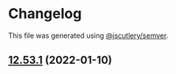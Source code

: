 # Changelog

This file was generated using [@jscutlery/semver](https://github.com/jscutlery/semver).

## [12.53.1](https://github.com/Angular-RU/angular-ru-sdk/compare/@angular-ru/cdk_12.53.0...@angular-ru/cdk_12.53.1) (2022-01-10)
